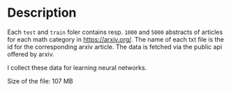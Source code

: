 # Description
Each ```test``` and ```train``` foler contains resp. ```1000``` and ```5000``` abstracts  of articles for each math category in https://arxiv.org/. The name of each txt file is the id for the corresponding arxiv article. The data is fetched via the public api offered by arxiv. 

I collect these data for learning neural networks.

Size of the file: 107 MB
